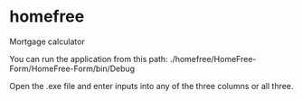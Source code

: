 # homefree
Mortgage calculator 

You can run the application from this path:
./homefree/HomeFree-Form/HomeFree-Form/bin/Debug

Open the .exe file and enter inputs into any of the three columns or all three.